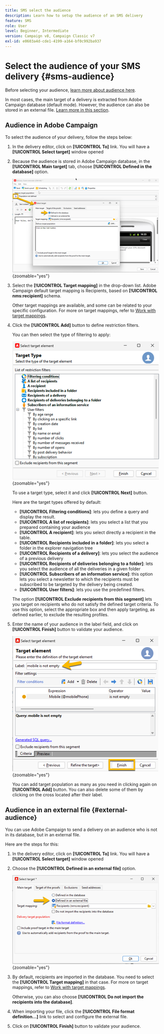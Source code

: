 ```yaml
---
title: SMS select the audience
description: Learn how to setup the audience of an SMS delivery
feature: SMS
role: User
level: Beginner, Intermediate
version: Campaign v8, Campaign Classic v7
exl-id: e0603a4d-cde1-4199-a164-bf0c992ba937
---
```

# Select the audience of your SMS delivery {#sms-audience}

Before selecting your audience, [learn more about audience here](../../audiences/gs-audiences.md).

In most cases, the main target of a delivery is extracted from Adobe Campaign database (default mode). However, the audience can also be stored in an external file. [Learn more in this section](#external-audience).

## Audience in Adobe Campaign

To select the audience of your delivery, follow the steps below:

1. In the delivery editor, click on **[!UICONTROL To]** link. You will have a **[!UICONTROL Select target]** window opened

1. Because the audience is stored in Adobe Campaign database, in the **[!UICONTROL Main target]** tab, choose **[!UICONTROL Defined in the database]** option.

    ![](assets/audience_to.png){zoomable="yes"}

1. Select the **[!UICONTROL Target mapping]** in the drop-down list. Adobe Campaign default target mapping is Recipients, based on **[!UICONTROL nms:recipient]** schema.

    Other target mappings are available, and some can be related to your specific configuration. For more on target mappings, refer to [Work with target mappings](../../audiences/target-mappings.md).

1. Click the **[!UICONTROL Add]** button to define restriction filters.

    You can then select the type of filtering to apply:

    ![](assets/audience_filters.png){zoomable="yes"}

    To use a target type, select it and click **[!UICONTROL Next]** button. 

    Here are the target types offered by default:

    * **[!UICONTROL Filtering conditions]**: lets you define a query and display the result.
    * **[!UICONTROL A list of recipients]**: lets you select a list that you prepared containing your audience
    * **[!UICONTROL A recipient]**: lets you select directly a recipient in the table.
    * **[!UICONTROL Recipients included in a folder]**: lets you select a folder in the explorer navigation tree
    * **[!UICONTROL Recipients of a delivery]**: lets you select the audience of a previous delivery
    * **[!UICONTROL Recipients of deliveries belonging to a folder]**: lets you select the audience of all the deliveries in a given folder
    * **[!UICONTROL Subscribers of an information service]**: this option lets you select a newsletter to which the recipients must be subscribed to be targeted by the delivery being created.
    * **[!UICONTROL User filters]**: lets you use the predefined filters.

    The option **[!UICONTROL Exclude recipients from this segment]** lets you target on recipients who do not satisfy the defined target criteria. To use this option, select the appropriate box and then apply targeting, as defined earlier, to exclude the resulting profiles.

1. Enter the name of your audience in the label field, and click on **[!UICONTROL Finish]** button to validate your audience.

    ![](assets/audience_finish.png){zoomable="yes"}

    You can add target population as many as you need in clicking again on **[!UICONTROL Add]** button. You can also delete some of them by clicking on the cross located after their label.

## Audience in an external file {#external-audience}

You can use Adobe Campaign to send a delivery on an audience who is not in its database, but in an external file.

Here are the steps for this: 

1. In the delivery editor, click on **[!UICONTROL To]** link. You will have a **[!UICONTROL Select target]** window opened

1. Choose the **[!UICONTROL Defined in an external file]** option.

    ![](assets/audience_externalfile.png){zoomable="yes"}

1. By default, recipients are imported in the database. You need to select the **[!UICONTROL Target mapping]** in that case. For more on target mappings, refer to [Work with target mappings](../../audiences/target-mappings.md).

    Otherwise, you can also choose **[!UICONTROL Do not import the recipients into the database]**.

1. When importing your file, click the **[!UICONTROL File format definition…]** link to select and configure the external file.

1. Click on **[!UICONTROL Finish]** button to validate your audience.
